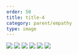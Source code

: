 ```yaml
---
order: 50
title: title-4
category: parent/empathy
type: image
---
```


![](../../static/images/empathy-tt-1.webp)
![](../../static/images/empathy-tt-2.webp)
![](../../static/images/empathy-tt-3.webp)
![](../../static/images/empathy-tt-4.webp)
![](../../static/images/empathy-tt-5.webp)
![](../../static/images/empathy-tt-6.webp)